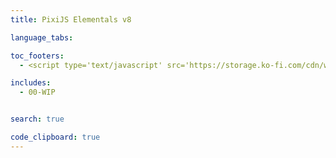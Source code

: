 ```yaml
---
title: PixiJS Elementals v8

language_tabs: 

toc_footers:
  - <script type='text/javascript' src='https://storage.ko-fi.com/cdn/widget/Widget_2.js'></script><script type='text/javascript'>kofiwidget2.init('Help me pay the bills!', '#eb145f', 'H2H1VDYEI');kofiwidget2.draw();</script> 

includes:
  - 00-WIP


search: true

code_clipboard: true
---
```




